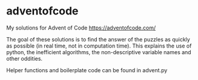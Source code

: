 # adventofcode
My solutions for Advent of Code <https://adventofcode.com/>

The goal of these solutions is to find the answer of the puzzles as quickly as possible (in real time, not in computation time). This explains the use of python, the inefficient algorithms, the non-descriptive variable names and other oddities.

Helper functions and boilerplate code can be found in advent.py
